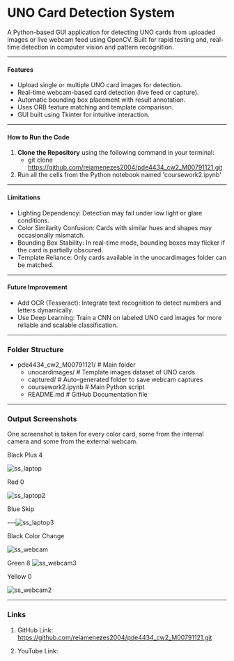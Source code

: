 # UNO Card Detection System 

A Python-based GUI application for detecting UNO cards from uploaded images or live webcam feed using OpenCV. Built for rapid testing and, real-time detection in computer vision and pattern recognition.

---

#### Features

- Upload single or multiple UNO card images for detection.
- Real-time webcam-based card detection (live feed or capture).
- Automatic bounding box placement with result annotation.
- Uses ORB feature matching and template comparison.
- GUI built using Tkinter for intuitive interaction.

---

#### How to Run the Code

1. **Clone the Repository** using the following command in your terminal:
    - git clone https://github.com/reiamenezes2004/pde4434_cw2_M00791121.git
2. Run all the cells from the Python notebook named 'coursework2.ipynb'

---

#### Limitations
- Lighting Dependency: Detection may fail under low light or glare conditions.
- Color Similarity Confusion: Cards with similar hues and shapes may occasionally mismatch.
- Bounding Box Stability: In real-time mode, bounding boxes may flicker if the card is partially obscured.
- Template Reliance: Only cards available in the unocardimages folder can be matched.

---

#### Future Improvement
- Add OCR (Tesseract): Integrate text recognition to detect numbers and letters dynamically.
- Use Deep Learning: Train a CNN on labeled UNO card images for more reliable and scalable classification.

---
### Folder Structure
- pde4434_cw2_M00791121/       # Main folder
    - unocardimages/           # Template images dataset of UNO cards
    - captured/                # Auto-generated folder to save webcam captures
    - coursework2.ipynb        # Main Python script
    - README.md                # GitHub Documentation file

---

### Output Screenshots

One screenshot is taken for every color card, some from the internal camera and some from the external webcam.

Black Plus 4

![ss_laptop](https://github.com/user-attachments/assets/79f0cd72-90c0-4590-97d6-a67ce291dc9f)

Red 0

![ss_laptop2](https://github.com/user-attachments/assets/f0035ac8-2e31-4083-ad85-d3e6568d9cb1)

Blue Skip

---![ss_laptop3](https://github.com/user-attachments/assets/00de2607-0b0d-4542-9545-b90c90705c3e)

Black Color Change

![ss_webcam](https://github.com/user-attachments/assets/d8bef9df-e41b-431a-8bd1-93ac8e8cbe0b)

Green 8
![ss_webcam3](https://github.com/user-attachments/assets/9f4638b5-ad15-4927-ba86-7a2ed305c8c6)

Yellow 0

![ss_webcam2](https://github.com/user-attachments/assets/056796c2-8ac5-4072-8e61-bb8a4316ab87)

---
### Links

1) GitHub Link:
https://github.com/reiamenezes2004/pde4434_cw2_M00791121.git

2) YouTube Link:


